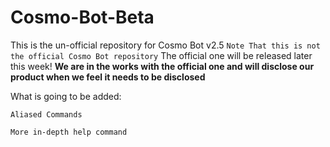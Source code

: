 # Cosmo-Bot-Beta
This is the un-official repository for Cosmo Bot v2.5
 `Note That this is not the official Cosmo Bot repository` The official one will be released later this week!
**We are in the works with the official one and will disclose our product when we feel it needs to be disclosed**



What is going to be added:

`Aliased Commands`

`More in-depth help command`
